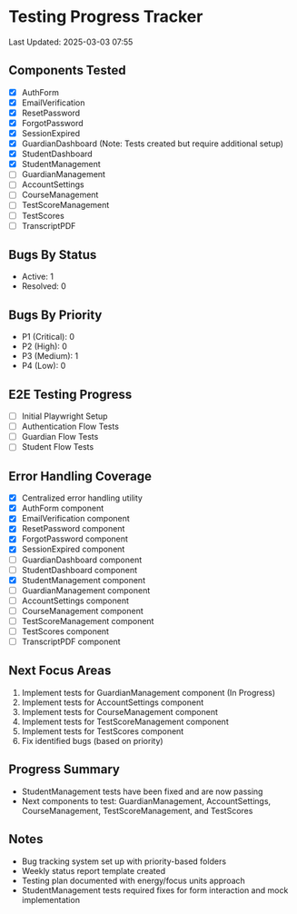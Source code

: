 # Testing Progress Tracker

Last Updated: 2025-03-03 07:55

## Components Tested

- [x] AuthForm
- [x] EmailVerification
- [x] ResetPassword
- [x] ForgotPassword
- [x] SessionExpired
- [x] GuardianDashboard (Note: Tests created but require additional setup)
- [x] StudentDashboard
- [x] StudentManagement
- [ ] GuardianManagement
- [ ] AccountSettings
- [ ] CourseManagement
- [ ] TestScoreManagement
- [ ] TestScores
- [ ] TranscriptPDF

## Bugs By Status

- Active: 1
- Resolved: 0

## Bugs By Priority

- P1 (Critical): 0
- P2 (High): 0
- P3 (Medium): 1
- P4 (Low): 0

## E2E Testing Progress

- [ ] Initial Playwright Setup
- [ ] Authentication Flow Tests
- [ ] Guardian Flow Tests
- [ ] Student Flow Tests

## Error Handling Coverage

- [x] Centralized error handling utility
- [x] AuthForm component
- [x] EmailVerification component
- [x] ResetPassword component
- [x] ForgotPassword component
- [x] SessionExpired component
- [ ] GuardianDashboard component
- [ ] StudentDashboard component
- [x] StudentManagement component
- [ ] GuardianManagement component
- [ ] AccountSettings component
- [ ] CourseManagement component
- [ ] TestScoreManagement component
- [ ] TestScores component
- [ ] TranscriptPDF component

## Next Focus Areas

1. Implement tests for GuardianManagement component (In Progress)
2. Implement tests for AccountSettings component
3. Implement tests for CourseManagement component
4. Implement tests for TestScoreManagement component
5. Implement tests for TestScores component
6. Fix identified bugs (based on priority)

## Progress Summary

- StudentManagement tests have been fixed and are now passing
- Next components to test: GuardianManagement, AccountSettings, CourseManagement, TestScoreManagement, and TestScores

## Notes

- Bug tracking system set up with priority-based folders
- Weekly status report template created
- Testing plan documented with energy/focus units approach
- StudentManagement tests required fixes for form interaction and mock implementation
